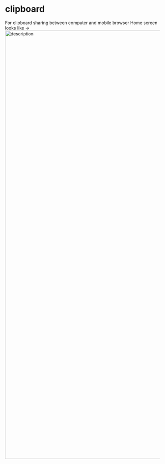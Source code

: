 # clipboard
For clipboard sharing between computer and mobile browser
Home screen looks like ->
<img width="1393" alt="description" src="https://user-images.githubusercontent.com/64115433/149905695-ed629f95-97d7-4c50-921b-c9d28cd37e27.png">

